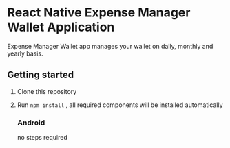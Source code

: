 # React Native Expense Manager Wallet Application
Expense Manager Wallet app manages your wallet on daily, monthly  and yearly basis.



## Getting started

1. Clone this repository
2. Run `npm install` , all required components will be installed automatically

   
    ### Android
    
    no steps required
     
